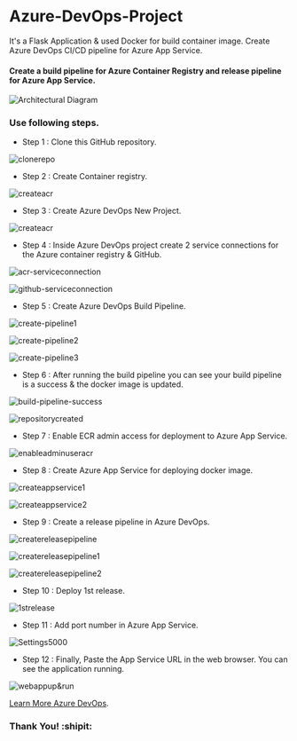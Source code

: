 # Azure-DevOps-Project
It's a Flask Application & used Docker for build container image. Create Azure DevOps CI/CD pipeline for Azure  App Service. 

#### Create a build pipeline for Azure Container Registry and release pipeline for Azure App Service.

![Architectural Diagram](Architectural%20Diagram.jpeg)

### Use following steps.

- Step 1 : Clone this GitHub repository.

![clonerepo](screenshots/1.clonerepo.png)

- Step 2 : Create Container registry.

![createacr](screenshots/2.createacr.png)

- Step 3 : Create Azure DevOps New Project.

![createacr](screenshots/3.createnewproject.png)

- Step 4 : Inside Azure DevOps project create 2 service connections for the Azure container registry & GitHub.

![acr-serviceconnection](screenshots/4.acr-serviceconnection.png)

![github-serviceconnection](screenshots/5.github-serviceconnection.png)

- Step 5 : Create Azure DevOps Build Pipeline.

![create-pipeline1](screenshots/6.create-pipeline1.png)

![create-pipeline2](screenshots/7.create-pipeline2.png)

![create-pipeline3](screenshots/8.create-pipeline3.png)

- Step 6 : After running the build pipeline you can see your build pipeline is a success & the docker image is updated.

![build-pipeline-success](screenshots/9.build-pipeline-success.png)

![repositorycreated](screenshots/10.repositorycreated.png)

- Step 7 : Enable ECR admin access for deployment to Azure App Service.

![enableadminuseracr](screenshots/11.enableadminuseracr.png)

- Step 8 : Create Azure App Service for deploying docker image.

![createappservice1](screenshots/12.createappservice1.png)

![createappservice2](screenshots/13.createappservice2.png)

- Step 9 : Create a release pipeline in Azure DevOps.

![createreleasepipeline](screenshots/14.createreleasepipeline.png)

![createreleasepipeline1](screenshots/15.createreleasepipeline1.png)

![createreleasepipeline2](screenshots/16.createreleasepipeline2.png)

- Step 10 : Deploy 1st release.

![1strelease](screenshots/17.1strelease.png)

- Step 11 : Add port number in Azure App Service.

![Settings5000](screenshots/18.APPServiceApplicationSettings5000.png)

- Step 12 : Finally, Paste the App Service URL in the web browser. You can see the application running.

![webappup&run](screenshots/19.webappup&run.png)

[Learn More Azure DevOps](https://azuredevopslabs.com).

### Thank You! :shipit: